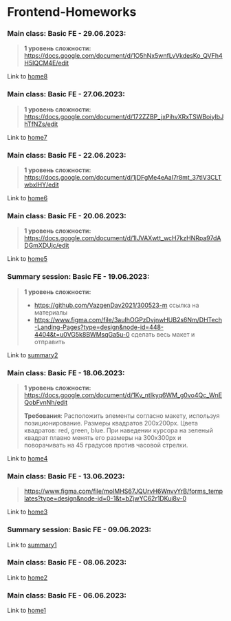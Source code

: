 # Frontend-Homeworks

### Main class: Basic FE - 29.06.2023:
>**1 уровень сложности:** https://docs.google.com/document/d/1O5hNx5wnfLvVkdesKo_QVFh4H5IQCM4E/edit

Link to [home8](https://github.com/nosetr/fe_homeworks/tree/4ac8cc73ab4863763131e16f341ff05901996bc4/home_8)

### Main class: Basic FE - 27.06.2023:
>**1 уровень сложности:** https://docs.google.com/document/d/172ZZBP_jxPihvXRxTSWBoiyIbJhTfNZs/edit

Link to [home7](https://github.com/nosetr/fe_homeworks/tree/fd8286c3efb36772784880297850ec9ae3df1bdf/home_7)

### Main class: Basic FE - 22.06.2023:
>**1 уровень сложности:** https://docs.google.com/document/d/1jDFgMe4eAaI7r8mt_37tlV3CLTwbxlHY/edit

Link to [home6](https://github.com/nosetr/fe_homeworks/tree/6bafa699995ca1568e79654dc7ae5ba28a563113/home_6)

### Main class: Basic FE - 20.06.2023:
>**1 уровень сложности:** https://docs.google.com/document/d/1lJVAXwtt_wcH7kzHNRpa97dADGmXDUjc/edit

Link to [home5](https://github.com/nosetr/fe_homeworks/tree/6faa9c0d7a666c19ae3df582c6948bc6bfec637a/home_5)

### Summary session: Basic FE - 19.06.2023:
>**1 уровень сложности:**
>- https://github.com/VazgenDav2021/300523-m ссылка на материалы
>- https://www.figma.com/file/3auIhOGPzDvjnwHUB2s6Nm/DHTech-Landing-Pages?type=design&node-id=448-4404&t=u0VG5k8BWMsqGa5u-0 сделать весь макет и отправить

Link to [summary2](https://github.com/nosetr/fe_homeworks/tree/817195281aca380422bd24f628886835b049f92a/summary_2)

### Main class: Basic FE - 18.06.2023:
>**1 уровень сложности:** https://docs.google.com/document/d/1Kv_ntIkyq6WM_g0vo4Qc_WnEQobFvnNh/edit
>
>**Требования**:
Расположить элементы согласно макету, используя позиционирование.
Размеры квадратов 200х200px.
Цвета квадратов: red, green, blue.
При наведении курсора на зеленый квадрат плавно менять его размеры на 300х300px и поворачивать на 45 градусов против часовой стрелки.

Link to [home4](https://github.com/nosetr/fe_homeworks/tree/a286f0229bf1af741759e24344881d0bff649427/home_4)

### Main class: Basic FE - 13.06.2023:
>https://www.figma.com/file/moIMHS67JQUrvH6WnvvYrB/forms_templates?type=design&node-id=0-1&t=bZjwYC62r1DKui8v-0

Link to [home3](https://github.com/nosetr/fe_homeworks/tree/cc00f13ecbd8c286b67b317ba649d361ef6951fe/home_3)

### Summary session: Basic FE - 09.06.2023:
Link to [summary1](https://github.com/nosetr/fe_homeworks/tree/cc00f13ecbd8c286b67b317ba649d361ef6951fe/summary_1)

### Main class: Basic FE - 08.06.2023: 
Link to [home2](https://github.com/nosetr/fe_homeworks/tree/cc00f13ecbd8c286b67b317ba649d361ef6951fe/home_2)

### Main class: Basic FE - 06.06.2023:
Link to [home1](https://github.com/nosetr/fe_homeworks/tree/cc00f13ecbd8c286b67b317ba649d361ef6951fe/home_1)
